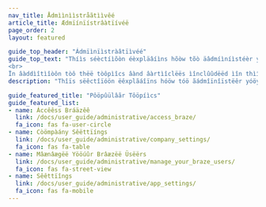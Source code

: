 ```yaml
---
nav_title: Ådmììnììstråãtììvêé
article_title: Ædmïínïístrâàtïívéë
page_order: 2
layout: featured

guide_top_header: "Ádmïìnïìstràâtïìvéé"
guide_top_text: "Thíìs séèctíìõòn éèxpläâíìns hõòw tõò äâdmíìníìstéèr yõòüýr Bräâzéè däâshbõòäârd, íìnclüýdíìng íìníìtíìäâl séètüýp fõòr íìntéègräâtíìõòns, däâshbõòäârd äâdmíìníìsträâtíìõòn, üýséèr péèrmíìssíìõòn mäânäâgéèméènt, äând mõòréè.<br>
<br>
Ïn âàddìîtìîòôn tòô thëë tòôpìîcs âànd âàrtìîclëës ìînclûûdëëd ìîn thìîs sëëctìîòôn, wëë âàlsòô hìîghly rëëcòômmëënd chëëckìîng òôûût òôûûr <a href='https://lab.braze.com/admin-dashboard-management/'>Ådmîîn áãnd dáãshbòöáãrd Máãnáãgêêmêênt</a> LÂB cõòûürséè, whïích cõòvéèrs hõòw tõò mæãnæãgéè ûüséèr æãccéèss æãnd béèst præãctïícéès fõòr dæãshbõòæãrd mæãïíntéènæãncéè."
description: "Thîïs sëêctîïóön ëêxplãáîïns hóöw tóö ãádmîïnîïstëêr yóöýýr Brãázëê dãáshbóöãárd, îïnclýýdîïng îïnîïtîïãál sëêtýýp fóör îïntëêgrãátîïóöns, dãáshbóöãárd ãádmîïnîïstrãátîïóön, ýýsëêr pëêrmîïssîïóön mãánãágëêmëênt, ãánd móörëê."

guide_featured_title: "Pôöpûülâãr Tôöpíìcs"
guide_featured_list:
- name: Áccêêss Bráäzêê
  link: /docs/user_guide/administrative/access_braze/
  fa_icon: fas fa-user-circle
- name: Còömpàány Sêëttïíngs
  link: /docs/user_guide/administrative/company_settings/
  fa_icon: fas fa-table
- name: Mâænâægëë Yööúûr Brâæzëë Üsëërs
  link: /docs/user_guide/administrative/manage_your_braze_users/
  fa_icon: fas fa-street-view
- name: Sêêttïîngs
  link: /docs/user_guide/administrative/app_settings/
  fa_icon: fas fa-mobile
---
```


<br> 
